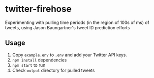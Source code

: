 # twitter-firehose

Experimenting with pulling time periods (in the region of 100s of ms) of tweets, using Jason Baungartner's tweet ID prediction efforts

## Usage

1. Copy `example.env` to `.env` and add your Twitter API keys.
2. `npm install` dependencies
3. `npm start` to run
4. Check `output` directory for pulled tweets
